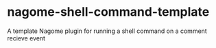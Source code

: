# nagome-shell-command-template
A template Nagome plugin for running a shell command on a comment recieve event
